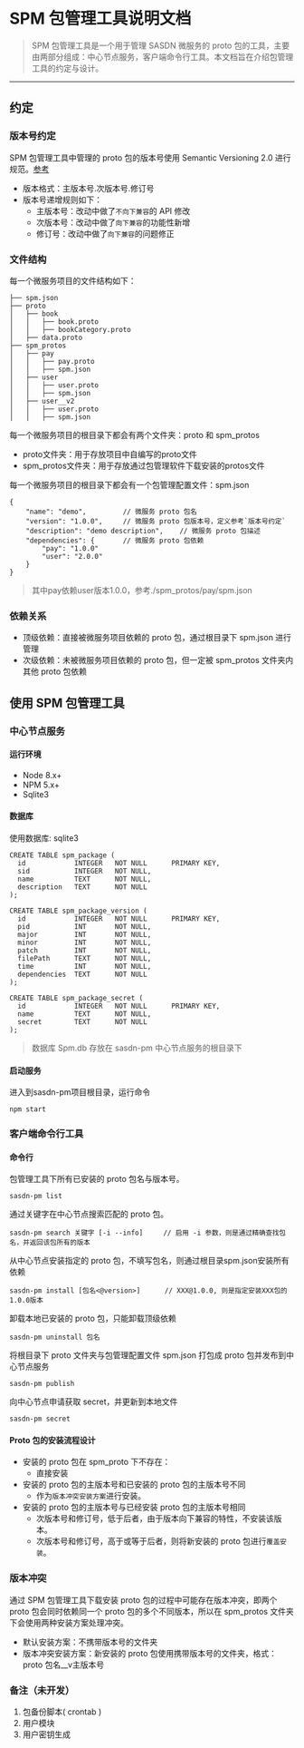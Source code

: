 # SPM 包管理工具说明文档

> SPM 包管理工具是一个用于管理 SASDN 微服务的 proto 包的工具，主要由两部分组成：中心节点服务，客户端命令行工具。本文档旨在介绍包管理工具的约定与设计。

---

## 约定
### 版本号约定
SPM 包管理工具中管理的 proto 包的版本号使用 Semantic Versioning 2.0 进行规范。[参考](http://semver.org/lang/zh-CN/)

* 版本格式：主版本号.次版本号.修订号
* 版本号递增规则如下：
	* 主版本号：改动中做了`不向下兼容`的 API 修改
	* 次版本号：改动中做了`向下兼容`的功能性新增
	* 修订号：改动中做了`向下兼容`的问题修正
	
### 文件结构
每一个微服务项目的文件结构如下：

	├── spm.json
	├── proto
	│   ├── book
	│   │   ├── book.proto
	│   │   ├── bookCategory.proto
	│   ├── data.proto
	├── spm_protos
	│   ├── pay                   			
	│   │   ├── pay.proto
	│   │   ├── spm.json
	│   ├── user
	│   │   ├── user.proto
	│   │   ├── spm.json
	│   ├── user__v2 
	│   │   ├── user.proto
	│   │   ├── spm.json

每一个微服务项目的根目录下都会有两个文件夹：proto 和 spm_protos
* proto文件夹：用于存放项目中自编写的proto文件
* spm_protos文件夹：用于存放通过包管理软件下载安装的protos文件   

每一个微服务项目的根目录下都会有一个包管理配置文件：spm.json

	{
		"name": "demo",         // 微服务 proto 包名
		"version": "1.0.0",     // 微服务 proto 包版本号，定义参考`版本号约定`
		"description": "demo description",    // 微服务 proto 包描述
		"dependencies": {       // 微服务 proto 包依赖
			"pay": "1.0.0"  
			"user": "2.0.0"  
		}
	}

> 其中pay依赖user版本1.0.0，参考./spm_protos/pay/spm.json

### 依赖关系

* 顶级依赖：直接被微服务项目依赖的 proto 包，通过根目录下 spm.json 进行管理
* 次级依赖：未被微服务项目依赖的 proto 包，但一定被 spm_protos 文件夹内其他 proto 包依赖

## 使用 SPM 包管理工具

### 中心节点服务

#### 运行环境

* Node 8.x+
* NPM 5.x+
* Sqlite3

#### 数据库
使用数据库: sqlite3

    CREATE TABLE spm_package (
      id            INTEGER   NOT NULL      PRIMARY KEY,
      sid           INTEGER   NOT NULL,
      name          TEXT      NOT NULL,
      description   TEXT      NOT NULL
    );
    
    CREATE TABLE spm_package_version (
      id            INTEGER   NOT NULL      PRIMARY KEY,
      pid           INT       NOT NULL,
      major         INT       NOT NULL,
      minor         INT       NOT NULL,
      patch         INT       NOT NULL,
      filePath      TEXT      NOT NULL,
      time          INT       NOT NULL,
      dependencies  TEXT      NOT NULL
    );
    
    CREATE TABLE spm_package_secret (
      id            INTEGER   NOT NULL      PRIMARY KEY,
      name          TEXT      NOT NULL,
      secret        TEXT      NOT NULL
    );
    
> 数据库 Spm.db 存放在 sasdn-pm 中心节点服务的根目录下

#### 启动服务
进入到sasdn-pm项目根目录，运行命令

    npm start
    
### 客户端命令行工具

#### 命令行

包管理工具下所有已安装的 proto 包名与版本号。

    sasdn-pm list
    				  
通过关键字在中心节点搜索匹配的 proto 包。
    
    sasdn-pm search 关键字 [-i --info]     // 启用 -i 参数，则是通过精确查找包名，并返回该包所有的版本
     
从中心节点安装指定的 proto 包，不填写包名，则通过根目录spm.json安装所有依赖
    
    sasdn-pm install [包名<@version>]      // XXX@1.0.0, 则是指定安装XXX包的1.0.0版本
    
卸载本地已安装的 proto 包，只能卸载顶级依赖
    
    sasdn-pm uninstall 包名
    
将根目录下 proto 文件夹与包管理配置文件 spm.json 打包成 proto 包并发布到中心节点服务
   
    sasdn-pm publish
    
向中心节点申请获取 secret，并更新到本地文件

    sasdn-pm secret

#### Proto 包的安装流程设计

* 安装的 proto 包在 spm_proto 下不存在：
  * 直接安装
* 安装的 proto 包的主版本号和已安装的 proto 包的主版本号不同
  * 作为`版本冲突安装方案`进行安装。	
* 安装的 proto 包的主版本号与已经安装 proto 包的主版本号相同
  * 次版本号和修订号，低于后者，由于版本向下兼容的特性，不安装该版本。
  * 次版本号和修订号，高于或等于后者，则将新安装的 proto 包进行`覆盖安装`。

### 版本冲突
通过 SPM 包管理工具下载安装 proto 包的过程中可能存在版本冲突，即两个 proto 包会同时依赖同一个 proto 包的多个不同版本，所以在 spm_protos 文件夹下会使用两种安装方案处理冲突。

* 默认安装方案：不携带版本号的文件夹
* 版本冲突安装方案：新安装的 proto 包使用携带版本号的文件夹，格式：proto 包名__v主版本号

### 备注（未开发）
1. 包备份脚本( crontab )
2. 用户模块
3. 用户密钥生成

